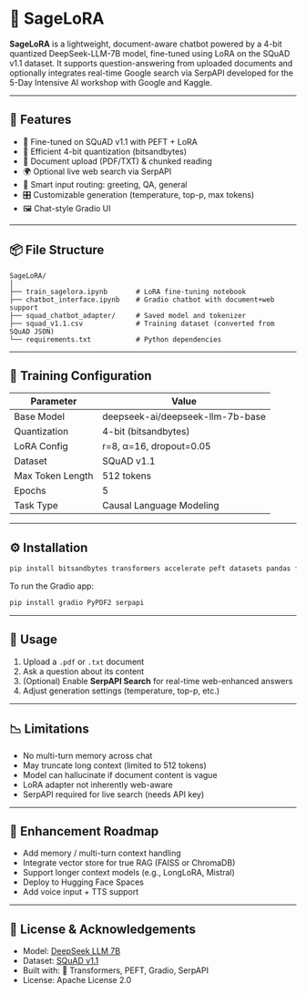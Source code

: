 # 🧠 SageLoRA

**SageLoRA** is a lightweight, document-aware chatbot powered by a 4-bit quantized DeepSeek-LLM-7B model, fine-tuned using LoRA on the SQuAD v1.1 dataset. It supports question-answering from uploaded documents and optionally integrates real-time Google search via SerpAPI developed for the 5-Day Intensive AI workshop with Google and Kaggle.

---

## 🚀 Features

- 🧩 Fine-tuned on SQuAD v1.1 with PEFT + LoRA
- 💾 Efficient 4-bit quantization (bitsandbytes)
- 📝 Document upload (PDF/TXT) & chunked reading
- 🌍 Optional live web search via SerpAPI
- 🔀 Smart input routing: greeting, QA, general
- 🎛️ Customizable generation (temperature, top-p, max tokens)
- 🖼️ Chat-style Gradio UI

---

## 📦 File Structure

```
SageLoRA/
│
├── train_sagelora.ipynb       # LoRA fine-tuning notebook
├── chatbot_interface.ipynb    # Gradio chatbot with document+web support
├── squad_chatbot_adapter/     # Saved model and tokenizer
├── squad_v1.1.csv             # Training dataset (converted from SQuAD JSON)
└── requirements.txt           # Python dependencies
```

---

## 🧪 Training Configuration

| Parameter        | Value                            |
| ---------------- | -------------------------------- |
| Base Model       | deepseek-ai/deepseek-llm-7b-base |
| Quantization     | 4-bit (bitsandbytes)             |
| LoRA Config      | r=8, α=16, dropout=0.05         |
| Dataset          | SQuAD v1.1                       |
| Max Token Length | 512 tokens                       |
| Epochs           | 5                                |
| Task Type        | Causal Language Modeling         |

---

## ⚙️ Installation

```bash
pip install bitsandbytes transformers accelerate peft datasets pandas fsspec==2025.3.2
```

To run the Gradio app:

```bash
pip install gradio PyPDF2 serpapi
```

---

## 💬 Usage

1. Upload a `.pdf` or `.txt` document
2. Ask a question about its content
3. (Optional) Enable **SerpAPI Search** for real-time web-enhanced answers
4. Adjust generation settings (temperature, top-p, etc.)

---

## 📉 Limitations

- No multi-turn memory across chat
- May truncate long context (limited to 512 tokens)
- Model can hallucinate if document content is vague
- LoRA adapter not inherently web-aware
- SerpAPI required for live search (needs API key)

---

## 🔮 Enhancement Roadmap

- Add memory / multi-turn context handling
- Integrate vector store for true RAG (FAISS or ChromaDB)
- Support longer context models (e.g., LongLoRA, Mistral)
- Deploy to Hugging Face Spaces
- Add voice input + TTS support

---

## 📜 License & Acknowledgements

- Model: [DeepSeek LLM 7B](https://huggingface.co/deepseek-ai/deepseek-llm-7b-base)
- Dataset: [SQuAD v1.1](https://rajpurkar.github.io/SQuAD-explorer/)
- Built with: 🤗 Transformers, PEFT, Gradio, SerpAPI
- License: Apache License 2.0
